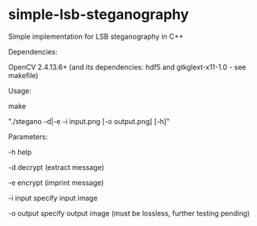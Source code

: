 # simple-lsb-steganography
Simple implementation for LSB steganography in C++

Dependencies:

  OpenCV 2.4.13.6+ (and its dependencies: hdf5 and gtkglext-x11-1.0 - see makefile)

Usage:

  make
  
  "./stegano -d|-e -i input.png [-o output.png] [-h]"

Parameters:

  -h            help
  
  -d            decrypt (extract message)
  
  -e            encrypt (imprint message)
  
  -i  input     specify input image
  
  -o  output    specify output image  (must be lossless, further testing pending)
